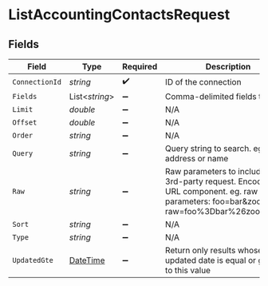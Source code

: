 # ListAccountingContactsRequest


## Fields

| Field                                                                                                                                            | Type                                                                                                                                             | Required                                                                                                                                         | Description                                                                                                                                      |
| ------------------------------------------------------------------------------------------------------------------------------------------------ | ------------------------------------------------------------------------------------------------------------------------------------------------ | ------------------------------------------------------------------------------------------------------------------------------------------------ | ------------------------------------------------------------------------------------------------------------------------------------------------ |
| `ConnectionId`                                                                                                                                   | *string*                                                                                                                                         | :heavy_check_mark:                                                                                                                               | ID of the connection                                                                                                                             |
| `Fields`                                                                                                                                         | List<*string*>                                                                                                                                   | :heavy_minus_sign:                                                                                                                               | Comma-delimited fields to return                                                                                                                 |
| `Limit`                                                                                                                                          | *double*                                                                                                                                         | :heavy_minus_sign:                                                                                                                               | N/A                                                                                                                                              |
| `Offset`                                                                                                                                         | *double*                                                                                                                                         | :heavy_minus_sign:                                                                                                                               | N/A                                                                                                                                              |
| `Order`                                                                                                                                          | *string*                                                                                                                                         | :heavy_minus_sign:                                                                                                                               | N/A                                                                                                                                              |
| `Query`                                                                                                                                          | *string*                                                                                                                                         | :heavy_minus_sign:                                                                                                                               | Query string to search. eg. email address or name                                                                                                |
| `Raw`                                                                                                                                            | *string*                                                                                                                                         | :heavy_minus_sign:                                                                                                                               | Raw parameters to include in the 3rd-party request. Encoded as a URL component. eg. raw parameters: foo=bar&zoo=bar -> raw=foo%3Dbar%26zoo%3Dbar |
| `Sort`                                                                                                                                           | *string*                                                                                                                                         | :heavy_minus_sign:                                                                                                                               | N/A                                                                                                                                              |
| `Type`                                                                                                                                           | *string*                                                                                                                                         | :heavy_minus_sign:                                                                                                                               | N/A                                                                                                                                              |
| `UpdatedGte`                                                                                                                                     | [DateTime](https://learn.microsoft.com/en-us/dotnet/api/system.datetime?view=net-5.0)                                                            | :heavy_minus_sign:                                                                                                                               | Return only results whose updated date is equal or greater to this value                                                                         |